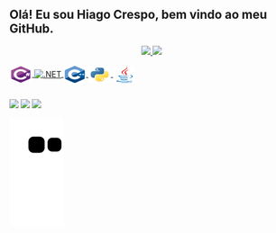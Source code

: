 ## Olá! Eu sou Hiago Crespo, bem vindo ao meu GitHub.
<div align="center">
  <a href="https://github.com/heeydev">
  <img height="180em" src="https://github-readme-stats.vercel.app/api?username=heeydev&show_icons=true&theme=dracula&include_all_commits=true&count_private=true"/>
  <img height="180em" src="https://github-readme-stats.vercel.app/api/top-langs/?username=heeydev&layout=compact&langs_count=7&theme=dracula"/>
</div>
<div style="display: inline_block"><br>
  <img align="center" alt="Rafa-Csharp" height="30" width="40" src="https://raw.githubusercontent.com/devicons/devicon/master/icons/csharp/csharp-original.svg">
  <img align="center" src="https://img.shields.io/badge/.NET-5C2D91?style=for-the-badge&logo=.net&logoColor=white" alt=".NET" title=".NET" height="30" width="60"/>
   <img align="center" src="https://raw.githubusercontent.com/devicons/devicon/master/icons/cplusplus/cplusplus-original.svg" alt="C++" title="C++" height="30" width="40"/>
  <img align="center" alt="Rafa-Python" height="30" width="40" src="https://raw.githubusercontent.com/devicons/devicon/master/icons/python/python-original.svg">
  <img align="center" src="https://raw.githubusercontent.com/devicons/devicon/master/icons/java/java-original.svg" alt="Java" title="Java" height="30" width="40"/>
    
</div>
  
  ##
 
<div> 
  <a href="https://instagram.com/hiagocrespo" target="_blank"><img src="https://img.shields.io/badge/-Instagram-%23E4405F?style=for-the-badge&logo=instagram&logoColor=white" target="_blank"></a>
 	<a href = "mailto:maciellbranco20@gmail.com"><img src="https://img.shields.io/badge/-Gmail-%23333?style=for-the-badge&logo=gmail&logoColor=white" target="_blank"></a>
  <a href="https://www.linkedin.com/in/hiago-crespo" target="_blank"><img src="https://img.shields.io/badge/-LinkedIn-%230077B5?style=for-the-badge&logo=linkedin&logoColor=white" target="_blank"></a> 
 
  ![Snake animation](https://github.com/heeydev/heeydev/blob/output/github-contribution-grid-snake.svg)
 
</div>
